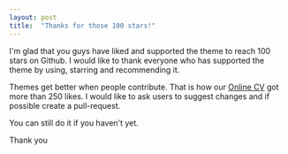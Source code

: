 ```yaml
---
layout: post
title:  "Thanks for those 100 stars!"
---
```


I'm glad that you guys have liked and supported the theme to reach 100 stars on Github. I would like to thank everyone who has supported the theme by using, starring and recommending it.

Themes get better when people contribute. That is how our [Online CV](https://github.com/sharu725/online-cv) got more than 250 likes. I would like to ask users to suggest changes and if possible create a pull-request.

You can still do it if you haven't yet.

Thank you
